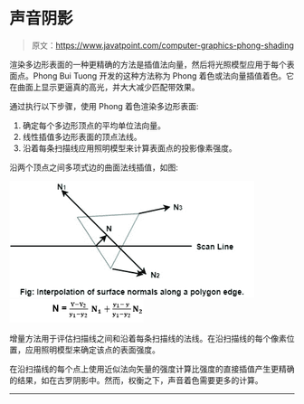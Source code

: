 # 声音阴影

> 原文：<https://www.javatpoint.com/computer-graphics-phong-shading>

渲染多边形表面的一种更精确的方法是插值法向量，然后将光照模型应用于每个表面点。Phong Bui Tuong 开发的这种方法称为 Phong 着色或法向量插值着色。它在曲面上显示更逼真的高光，并大大减少匹配带效果。

通过执行以下步骤，使用 Phong 着色渲染多边形表面:

1.  确定每个多边形顶点的平均单位法向量。
2.  线性插值多边形表面的顶点法线。
3.  沿着每条扫描线应用照明模型来计算表面点的投影像素强度。

沿两个顶点之间多项式边的曲面法线插值，如图:

![Phong Shading](img/b522764375d8844842915be3a419bbc1.png)
![Phong Shading](img/22c814466fd8938a606713ebcf131e14.png)

增量方法用于评估扫描线之间和沿着每条扫描线的法线。在沿扫描线的每个像素位置，应用照明模型来确定该点的表面强度。

在沿扫描线的每个点上使用近似法向矢量的强度计算比强度的直接插值产生更精确的结果，如在古罗阴影中。然而，权衡之下，声音着色需要更多的计算。

* * *